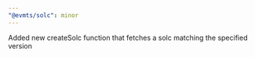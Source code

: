 ```yaml
---
"@evmts/solc": minor
---
```


Added new createSolc function that fetches a solc matching the specified version
